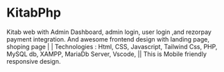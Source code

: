 # KitabPhp
Kitab web with Admin Dashboard, admin login, user login ,and rezorpay payment integration. And awesome frontend design with landing page, shoping page  | | Technologies : Html, CSS, Javascript, Tailwind Css, PHP, MySQL db, XAMPP, MariaDb Server, Vscode, || This is Mobile friendly responsive design.
